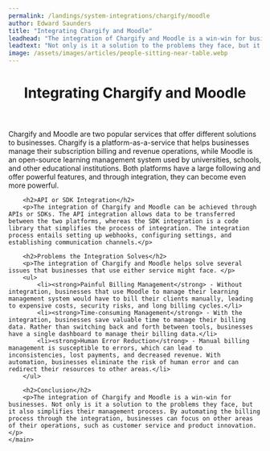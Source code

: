 ```yaml
---
permalink: /landings/system-integrations/chargify/moodle
author: Edward Saunders
title: "Integrating Chargify and Moodle"
leadhead: "The integration of Chargify and Moodle is a win-win for businesses"
leadtext: "Not only is it a solution to the problems they face, but it also simplifies their management process. By automating the billing process through the integration, businesses can focus on other areas of their operations, such as customer service and product innovation."
image: /assets/images/articles/people-sitting-near-table.webp
---
```

<div class="arttext">	<header>
		<h1>Integrating Chargify and Moodle</h1>
	</header>
	<main>
		<p>Chargify and Moodle are two popular services that offer different solutions to businesses. Chargify is a platform-as-a-service that helps businesses manage their subscription billing and revenue operations, while Moodle is an open-source learning management system used by universities, schools, and other educational institutions. Both platforms have a large following and offer powerful features, and through integration, they can become even more powerful.</p>
		
		<h2>API or SDK Integration</h2>
		<p>The integration of Chargify and Moodle can be achieved through APIs or SDKs. The API integration allows data to be transferred between the two platforms, whereas the SDK integration is a code library that simplifies the process of integration. The integration process entails setting up webhooks, configuring settings, and establishing communication channels.</p>

		<h2>Problems the Integration Solves</h2>
		<p>The integration of Chargify and Moodle helps solve several issues that businesses that use either service might face. </p>
		<ul>
			<li><strong>Painful Billing Management</strong> - Without integration, businesses that use Moodle to manage their learning management system would have to bill their clients manually, leading to expensive costs, security risks, and long billing cycles.</li>
			<li><strong>Time-consuming Management</strong> - With the integration, businesses save valuable time to manage their billing data. Rather than switching back and forth between tools, businesses have a single dashboard to manage their billing data.</li>
			<li><strong>Human Error Reduction</strong> - Manual billing management is susceptible to errors, which can lead to inconsistencies, lost payments, and decreased revenue. With automation, businesses eliminate the risk of human error and can redirect their resources to other areas.</li>
		</ul>

		<h2>Conclusion</h2>
		<p>The integration of Chargify and Moodle is a win-win for businesses. Not only is it a solution to the problems they face, but it also simplifies their management process. By automating the billing process through the integration, businesses can focus on other areas of their operations, such as customer service and product innovation.</p>
	</main>
</div>